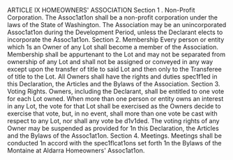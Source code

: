 ARTICLE IX
HOMEOWNERS' ASSOCIATION
Section 1 . Non-Profit Corporation. The Assoc1at1on shall be a non-profit
corporation under the laws of the State of Washington. The Association may be an
unincorporated Assoc1at1on during the Development Period, unless the Declarant elects to
incorporate the Assoc1at1on.
Section 2. Membership Every person or entity which 1s an Owner of any Lot
shall become a member of the Association. Membership shall be appurtenant to the Lot and
may not be separated from ownership of any Lot and shall not be assigned or conveyed in
any way except upon the transfer of title to said Lot and then only to the Transferee of title to
the Lot. All Owners shall have the rights and duties spec1f1ed in this Declaration, the Articles
and the Bylaws of the Association.
Section 3. Voting Rights. Owners, including the Declarant, shall be entitled to
one vote for each Lot owned. When more than one person or entity owns an interest in any
Lot, the vote for that Lot shall be exercised as the Owners decide to exercise that vote, but,
in no event, shall more than one vote be cast with respect to any Lot, nor shall any vote be
d1v1ded. The voting rights of any Owner may be suspended as provided for 1n this
Declaration, the Articles and the Bylaws of the Assoc1at1on.
Section 4. Meetings. Meetings shall be conducted 1n accord with the
spec1flcat1ons set forth 1n the Bylaws of the Montaine at Aldarra Homeowners' Assoc1at1on.
